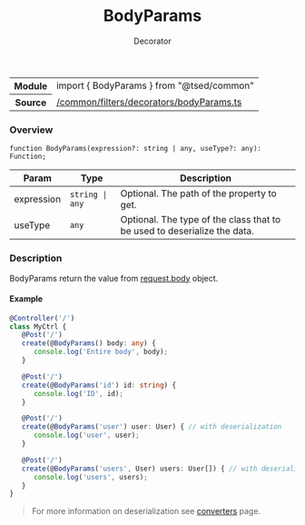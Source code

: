 
<header class="symbol-info-header"><h1 id="bodyparams">BodyParams</h1><label class="symbol-info-type-label decorator">Decorator</label></header>
<!-- summary -->
<section class="symbol-info"><table class="is-full-width"><tbody><tr><th>Module</th><td><div class="lang-typescript"><span class="token keyword">import</span> { BodyParams }&nbsp;<span class="token keyword">from</span>&nbsp;<span class="token string">"@tsed/common"</span></div></td></tr><tr><th>Source</th><td><a href="https://github.com/Romakita/ts-express-decorators/blob/v4.5.0/src//common/filters/decorators/bodyParams.ts#L0-L0">/common/filters/decorators/bodyParams.ts</a></td></tr></tbody></table></section>
<!-- overview -->


### Overview


<pre><code class="typescript-lang ">function <span class="token function">BodyParams</span><span class="token punctuation">(</span>expression?<span class="token punctuation">:</span> <span class="token keyword">string</span> | <span class="token keyword">any</span><span class="token punctuation">,</span> useType?<span class="token punctuation">:</span> <span class="token keyword">any</span><span class="token punctuation">)</span><span class="token punctuation">:</span> Function<span class="token punctuation">;</span></code></pre>


<!-- Parameters -->


Param | Type | Description
---|---|---
 expression|<code>string &#124; any</code>|Optional. The path of the property to get.
 useType|<code>any</code>|Optional. The type of the class that to be used to deserialize the data.




<!-- Description -->


### Description

BodyParams return the value from [request.body](http://expressjs.com/en/4x/api.html#req.body) object.

#### Example

```typescript
@Controller('/')
class MyCtrl {
   @Post('/')
   create(@BodyParams() body: any) {
      console.log('Entire body', body);
   }

   @Post('/')
   create(@BodyParams('id') id: string) {
      console.log('ID', id);
   }

   @Post('/')
   create(@BodyParams('user') user: User) { // with deserialization
      console.log('user', user);
   }

   @Post('/')
   create(@BodyParams('users', User) users: User[]) { // with deserialization
      console.log('users', users);
   }
}
```
> For more information on deserialization see [converters](docs/converters.md) page.

<!-- Members -->

